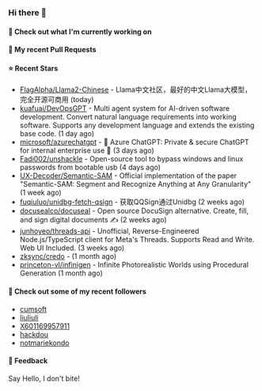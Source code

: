 ### Hi there 👋

#### 👷 Check out what I'm currently working on

#### 🔨 My recent Pull Requests


#### ⭐ Recent Stars

- [FlagAlpha/Llama2-Chinese](https://github.com/FlagAlpha/Llama2-Chinese) - Llama中文社区，最好的中文Llama大模型，完全开源可商用 (today)
- [kuafuai/DevOpsGPT](https://github.com/kuafuai/DevOpsGPT) - Multi agent system for AI-driven software development. Convert natural language requirements into working software. Supports any development language and extends the existing base code. (1 day ago)
- [microsoft/azurechatgpt](https://github.com/microsoft/azurechatgpt) - 🤖 Azure ChatGPT: Private &amp; secure ChatGPT for internal enterprise use 💼  (3 days ago)
- [Fadi002/unshackle](https://github.com/Fadi002/unshackle) - Open-source tool to bypass windows and linux passwords from bootable usb (4 days ago)
- [UX-Decoder/Semantic-SAM](https://github.com/UX-Decoder/Semantic-SAM) - Official implementation of the paper &#34;Semantic-SAM: Segment and Recognize Anything at Any Granularity&#34; (1 week ago)
- [fuqiuluo/unidbg-fetch-qsign](https://github.com/fuqiuluo/unidbg-fetch-qsign) - 获取QQSign通过Unidbg (2 weeks ago)
- [docusealco/docuseal](https://github.com/docusealco/docuseal) - Open source DocuSign alternative. Create, fill, and sign digital documents ✍️ (2 weeks ago)
- [junhoyeo/threads-api](https://github.com/junhoyeo/threads-api) - Unofficial, Reverse-Engineered Node.js/TypeScript client for Meta&#39;s Threads. Supports Read and Write. Web UI Included. (3 weeks ago)
- [zksync/credo](https://github.com/zksync/credo) -  (1 month ago)
- [princeton-vl/infinigen](https://github.com/princeton-vl/infinigen) - Infinite Photorealistic Worlds using Procedural Generation (1 month ago)

#### 👯 Check out some of my recent followers

- [cumsoft](https://github.com/cumsoft)
- [liuliuli](https://github.com/liuliuli)
- [X601169957911](https://github.com/X601169957911)
- [hackdou](https://github.com/hackdou)
- [notmariekondo](https://github.com/notmariekondo)

#### 💬 Feedback

Say Hello, I don't bite!